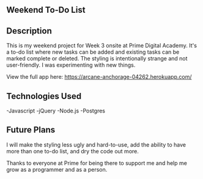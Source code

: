 ## Weekend To-Do List

## Description
This is my weekend project for Week 3 onsite at Prime Digital Academy. It's a to-do list where new tasks can be added and existing tasks can be marked complete or deleted. The styling is intentionally strange and not user-friendly. I was experimenting with new things.

View the full app here: https://arcane-anchorage-04262.herokuapp.com/

## Technologies Used
-Javascript
-jQuery
-Node.js
-Postgres

## Future Plans
I will make the styling less ugly and hard-to-use, add the ability to have more than one to-do list, and dry the code out more.

Thanks to everyone at Prime for being there to support me and help me grow as a programmer and as a person.
